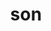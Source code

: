 ---
category: 3-letters
denotation: null
name: son
reference_link: https://www.etymonline.com/word/son
root_language: null
root_name: null
title: son
type: free
word_sums:
- respelling: son
  sum: 'Son + '
---